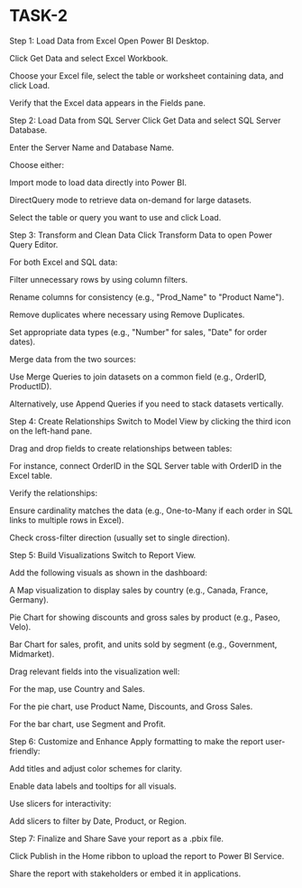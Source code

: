 # TASK-2

Step 1: Load Data from Excel
Open Power BI Desktop.

Click Get Data and select Excel Workbook.

Choose your Excel file, select the table or worksheet containing data, and click Load.

Verify that the Excel data appears in the Fields pane.

Step 2: Load Data from SQL Server
Click Get Data and select SQL Server Database.

Enter the Server Name and Database Name.

Choose either:

Import mode to load data directly into Power BI.

DirectQuery mode to retrieve data on-demand for large datasets.

Select the table or query you want to use and click Load.

Step 3: Transform and Clean Data
Click Transform Data to open Power Query Editor.

For both Excel and SQL data:

Filter unnecessary rows by using column filters.

Rename columns for consistency (e.g., "Prod_Name" to "Product Name").

Remove duplicates where necessary using Remove Duplicates.

Set appropriate data types (e.g., "Number" for sales, "Date" for order dates).

Merge data from the two sources:

Use Merge Queries to join datasets on a common field (e.g., OrderID, ProductID).

Alternatively, use Append Queries if you need to stack datasets vertically.

Step 4: Create Relationships
Switch to Model View by clicking the third icon on the left-hand pane.

Drag and drop fields to create relationships between tables:

For instance, connect OrderID in the SQL Server table with OrderID in the Excel table.

Verify the relationships:

Ensure cardinality matches the data (e.g., One-to-Many if each order in SQL links to multiple rows in Excel).

Check cross-filter direction (usually set to single direction).

Step 5: Build Visualizations
Switch to Report View.

Add the following visuals as shown in the dashboard:

A Map visualization to display sales by country (e.g., Canada, France, Germany).

Pie Chart for showing discounts and gross sales by product (e.g., Paseo, Velo).

Bar Chart for sales, profit, and units sold by segment (e.g., Government, Midmarket).

Drag relevant fields into the visualization well:

For the map, use Country and Sales.

For the pie chart, use Product Name, Discounts, and Gross Sales.

For the bar chart, use Segment and Profit.

Step 6: Customize and Enhance
Apply formatting to make the report user-friendly:

Add titles and adjust color schemes for clarity.

Enable data labels and tooltips for all visuals.

Use slicers for interactivity:

Add slicers to filter by Date, Product, or Region.

Step 7: Finalize and Share
Save your report as a .pbix file.

Click Publish in the Home ribbon to upload the report to Power BI Service.

Share the report with stakeholders or embed it in applications.
